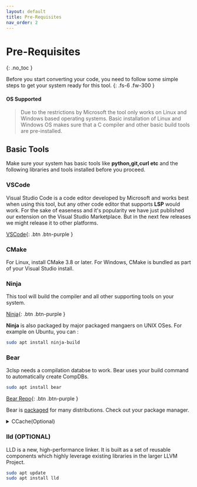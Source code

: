 ```yaml
---
layout: default
title: Pre-Requisites
nav_order: 2
---
```


# Pre-Requisites
{: .no_toc }

Before you start converting your code, you need to follow some simple steps to get your system ready for this tool.
{: .fs-6 .fw-300 }

#### [](#header-4) OS Supported

> Due to the restrictions by Microsoft the tool only works on Linux and Windows based operating systems.
> Basic installation of Linux and Windows OS makes sure that a C compiler and other basic build tools are pre-installed.

## [](#header-2) Basic Tools

Make sure your system has basic tools like **python,git,curl etc** and the following libraries and tools installed before you proceed.

### [](#header-3)VSCode
Visual Studio Code is a code editor developed by Microsoft and works best when using this tool, but any other code editor that supports **LSP** would work. For the sake of easeness and it's popularity we have just published our extension on the Visual Studio Marketplace. But in the next few releases we might release it to other platforms.

[VSCode](https://code.visualstudio.com/download){: .btn .btn-purple }

### [](#header-3)CMake

For Linux, install CMake 3.8 or later. For Windows, CMake is bundled as part of your Visual Studio install.

### [](#header-3)Ninja

This tool will build the compiler and all other supporting tools on your system.

[Ninja](https://github.com/ninja-build/ninja/releases){: .btn .btn-purple }

**Ninja** is also packaged by major packaged mangaers on UNIX OSes. For example on Ubuntu, you can :

```sh
sudo apt install ninja-build
```
### [](#header-3)Bear
3clsp needs a compilation databse to work. Bear uses your build command to automatically create CompDBs.

```sh
sudo apt install bear
```
[Bear Repo](https://github.com/rizsotto/Bear){: .btn .btn-purple }

Bear is [packaged](https://repology.org/project/bear/versions) for many distributions. Check out your package manager.


<details>
    <summary>CCache(Optional)</summary>
    Install `ccache` to speed up the compiler build on Linux.
```sh
sudo apt install ccache
```
</details>




### [](#header-3)lld (OPTIONAL)
LLD is a new, high-performance linker. It is built as a set of reusable components which highly leverage existing libraries in the larger LLVM Project. 


```sh
sudo apt update
sudo apt install lld
```